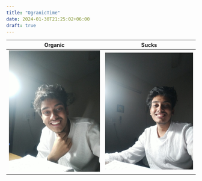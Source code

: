 ```yaml
---
title: "OgranicTime"
date: 2024-01-30T21:25:02+06:00
draft: true
---
```


Organic | Sucks
--- | ---
![](/images/organic1.jpg) | ![](/images/organic2.jpg)